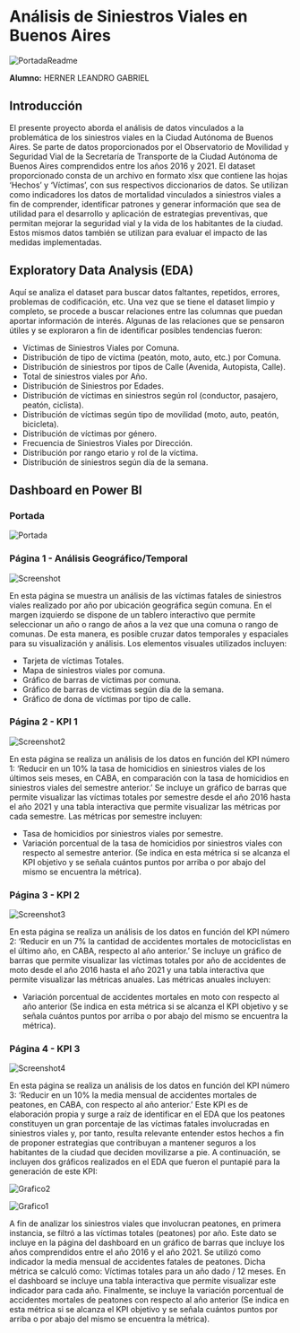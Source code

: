 # Análisis de Siniestros Viales en Buenos Aires

![PortadaReadme](https://github.com/LeandroHerner/PI_02/blob/main/imagenes%20dashboard/Portada_readme.jpeg)

**Alumno:** HERNER LEANDRO GABRIEL

## Introducción
El presente proyecto aborda el análisis de datos vinculados a la problemática de los siniestros viales en la Ciudad Autónoma de Buenos Aires. Se parte de datos proporcionados por el Observatorio de Movilidad y Seguridad Vial de la Secretaría de Transporte de la Ciudad Autónoma de Buenos Aires comprendidos entre los años 2016 y 2021. El dataset proporcionado consta de un archivo en formato xlsx que contiene las hojas ‘Hechos’ y ‘Víctimas’, con sus respectivos diccionarios de datos. Se utilizan como indicadores los datos de mortalidad vinculados a siniestros viales a fin de comprender, identificar patrones y generar información que sea de utilidad para el desarrollo y aplicación de estrategias preventivas, que permitan mejorar la seguridad vial y la vida de los habitantes de la ciudad. Estos mismos datos también se utilizan para evaluar el impacto de las medidas implementadas.

## Exploratory Data Analysis (EDA)

Aquí se analiza el dataset para buscar datos faltantes, repetidos, errores, problemas de codificación, etc. Una vez que se tiene el dataset limpio y completo, se procede a buscar relaciones entre las columnas que puedan aportar información de interés. Algunas de las relaciones que se pensaron útiles y se exploraron a fin de identificar posibles tendencias fueron:
- Víctimas de Siniestros Viales por Comuna.
- Distribución de tipo de víctima (peatón, moto, auto, etc.) por Comuna.
- Distribución de siniestros por tipos de Calle (Avenida, Autopista, Calle).
- Total de siniestros viales por Año.
- Distribución de Siniestros por Edades.
- Distribución de víctimas en siniestros según rol (conductor, pasajero, peatón, ciclista).
- Distribución de víctimas según tipo de movilidad (moto, auto, peatón, bicicleta).
- Distribución de víctimas por género.
- Frecuencia de Siniestros Viales por Dirección.
- Distribución por rango etario y rol de la víctima.
- Distribución de siniestros según día de la semana.

## Dashboard en Power BI

### Portada

![Portada](https://github.com/LeandroHerner/PI_02/blob/main/imagenes%20dashboard/portada.png)


### Página 1 - Análisis Geográfico/Temporal

![Screenshot](https://github.com/LeandroHerner/PI_02/blob/main/imagenes%20dashboard/pagina_1.png)

En esta página se muestra un análisis de las víctimas fatales de siniestros viales realizado por año por ubicación geográfica según comuna. En el margen izquierdo se dispone de un tablero interactivo que permite seleccionar un año o rango de años a la vez que una comuna o rango de comunas. De esta manera, es posible cruzar datos temporales y espaciales para su visualización y análisis. Los elementos visuales utilizados incluyen:
- Tarjeta de víctimas Totales.
- Mapa de siniestros viales por comuna.
- Gráfico de barras de víctimas por comuna.
- Gráfico de barras de víctimas según día de la semana.
- Gráfico de dona de víctimas por tipo de calle.


### Página 2 - KPI 1

![Screenshot2](https://github.com/LeandroHerner/PI_02/blob/main/imagenes%20dashboard/pagina_2.png)

En esta página se realiza un análisis de los datos en función del KPI número 1: ‘Reducir en un 10% la tasa de homicidios en siniestros viales de los últimos seis meses, en CABA, en comparación con la tasa de homicidios en siniestros viales del semestre anterior.’ Se incluye un gráfico de barras que permite visualizar las víctimas totales por semestre desde el año 2016 hasta el año 2021 y una tabla interactiva que permite visualizar las métricas por cada semestre. Las métricas por semestre incluyen:
- Tasa de homicidios por siniestros viales por semestre.
- Variación porcentual de la tasa de homicidios por siniestros viales con respecto al semestre anterior. (Se indica en esta métrica si se alcanza el KPI objetivo y se señala cuántos puntos por arriba o por abajo del mismo se encuentra la métrica).


### Página 3 - KPI 2

![Screenshot3](https://github.com/LeandroHerner/PI_02/blob/main/imagenes%20dashboard/pagina_3.png)

En esta página se realiza un análisis de los datos en función del KPI número 2: ‘Reducir en un 7% la cantidad de accidentes mortales de motociclistas en el último año, en CABA, respecto al año anterior.’ Se incluye un gráfico de barras que permite visualizar las víctimas totales por año de accidentes de moto desde el año 2016 hasta el año 2021 y una tabla interactiva que permite visualizar las métricas anuales. Las métricas anuales incluyen:
- Variación porcentual de accidentes mortales en moto con respecto al año anterior (Se indica en esta métrica si se alcanza el KPI objetivo y se señala cuántos puntos por arriba o por abajo del mismo se encuentra la métrica).


### Página 4 - KPI 3

![Screenshot4](https://github.com/LeandroHerner/PI_02/blob/main/imagenes%20dashboard/pagina_4.png)

En esta página se realiza un análisis de los datos en función del KPI número 3: ‘Reducir en un 10% la media mensual de accidentes mortales de peatones, en CABA, con respecto al año anterior.’ Este KPI es de elaboración propia y surge a raíz de identificar en el EDA que los peatones constituyen un gran porcentaje de las víctimas fatales involucradas en siniestros viales y, por tanto, resulta relevante entender estos hechos a fin de proponer estrategias que contribuyan a mantener seguros a los habitantes de la ciudad que deciden movilizarse a pie. A continuación, se incluyen dos gráficos realizados en el EDA que fueron el puntapié para la generación de este KPI:

![Grafico2](https://github.com/LeandroHerner/PI_02/blob/main/imagenes%20dashboard/grafico_2.png)

![Grafico1](https://github.com/LeandroHerner/PI_02/blob/main/imagenes%20dashboard/grafico_1.png)

A fin de analizar los siniestros viales que involucran peatones, en primera instancia, se filtró a las víctimas totales (peatones) por año. Este dato se incluye en la página del dashboard en un gráfico de barras que incluye los años comprendidos entre el año 2016 y el año 2021. Se utilizó como indicador la media mensual de accidentes fatales de peatones. Dicha métrica se calculó como: Víctimas totales para un año dado / 12 meses. En el dashboard se incluye una tabla interactiva que permite visualizar este indicador para cada año. Finalmente, se incluye la variación porcentual de accidentes mortales de peatones con respecto al año anterior (Se indica en esta métrica si se alcanza el KPI objetivo y se señala cuántos puntos por arriba o por abajo del mismo se encuentra la métrica).
